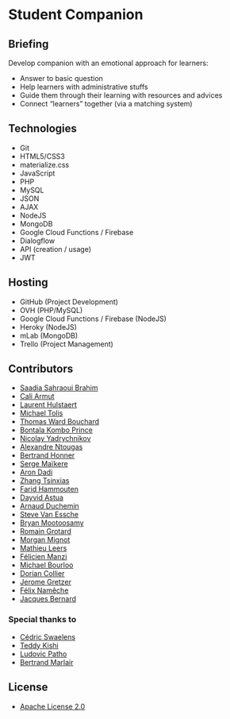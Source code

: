 # Student Companion

## Briefing
Develop companion with an emotional approach for learners:
* Answer to basic question
* Help learners with administrative stuffs
* Guide them through their learning with resources and advices
* Connect “learners” together (via a matching system)

## Technologies
* Git
* HTML5/CSS3
* materialize.css
* JavaScript
* PHP
* MySQL
* JSON
* AJAX
* NodeJS
* MongoDB
* Google Cloud Functions / Firebase
* Dialogflow
* API (creation / usage)
* JWT

## Hosting
* GitHub (Project Development)
* OVH (PHP/MySQL)
* Google Cloud Functions / Firebase (NodeJS)
* Heroky (NodeJS)
* mLab (MongoDB)
* Trello (Project Management)

## Contributors

* [Saadia Sahraoui Brahim](https://github.com/ireneaadler)
* [Cali Armut](https://github.com/Cali93)
* [Laurent Hulstaert](https://github.com/laurenthu/)
* [Michael Tolis](https://github.com/ThankUniverse)
* [Thomas Ward Bouchard](https://github.com/Thomatang)
* [Bontala Kombo Prince](https://github.com/BontalaKomboPrince)
* [Nicolay Yadrychnikov](https://github.com/yadrychnikovNicolay)
* [Alexandre Ntougas](https://github.com/alexandrentougas)
* [Bertrand Honner](https://github.com/SuperchillB)
* [Serge Maïkere](https://github.com/SergeMaikere)
* [Aron Dadi](https://github.com/aronddadi)
* [Zhang Tsinxias](https://github.com/Tsinxias)
* [Farid Hammouten](https://github.com/Farid212)
* [Dayvid Astua](https://github.com/DayvidAstua)
* [Arnaud Duchemin](https://github.com/Cervant3s)
* [Steve Van Essche](https://github.com/Steve-VE)
* [Bryan Mootoosamy](https://github.com/BryanMootoosamy)
* [Romain Grotard](https://github.com/GrotardRomain)
* [Morgan Mignot](https://github.com/MignotMorgan)
* [Mathieu Leers](https://github.com/leersmathieu)
* [Félicien Manzi](https://github.com/gitmanfel)
* [Michael Bourloo](https://github.com/MichaelBourloo)
* [Dorian Collier](https://github.com/ocorneillard)
* [Jerome Gretzer](https://github.com/gretzerjerome)
* [Félix Namêche](https://github.com/FelixNameche)
* [Jacques Bernard](https://github.com/Bernardjacques)

### Special thanks to

* [Cédric Swaelens](https://becode.org/)
* [Teddy Kishi](https://github.com/teddykishi)
* [Ludovic Patho](https://github.com/LudovicPatho)
* [Bertrand Marlair](https://github.com/bertrandBecode)

## License

* [Apache License 2.0](LICENSE)
